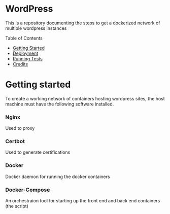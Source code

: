# WordPress
This is a repository documenting the steps to get a dockerized network of multiple wordpress instances 

Table of Contents
* [Getting Started](#Getting-Started)
* [Deployment](#Deployment)
* [Running Tests](#Tests)
* [Credits](#Credits)

# Getting started
To create a working network of containers hosting wordpress sites, the host machine must have the following software installed.

### Nginx
Used to proxy

### Certbot
Used to generate certifications

### Docker
Docker daemon for running the docker containers

### Docker-Compose
An orchestraion tool for starting up the front end and back end containers (the script)


